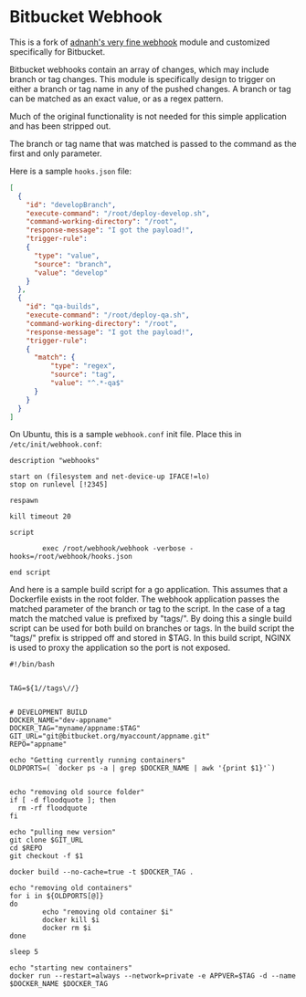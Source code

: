 
# Bitbucket Webhook
This is a fork of [adnanh's very fine webhook](https://github.com/adnanh/webhook/) module and customized specifically for Bitbucket.  

Bitbucket webhooks contain an array of changes, which may include  branch or tag changes.  This module is specifically design to trigger on either a branch or tag name in any of the pushed changes.   A branch or tag can be matched as an exact value, or as a regex pattern.

Much of the original functionality is not needed for this simple application and has been stripped out.

The branch or tag name that was matched is passed to the command as the first and only parameter.

Here is a sample `hooks.json` file:
```json
[
  {
    "id": "developBranch",
    "execute-command": "/root/deploy-develop.sh",
    "command-working-directory": "/root",
    "response-message": "I got the payload!",
    "trigger-rule":
    {
      "type": "value",
      "source": "branch",
      "value": "develop"
    }
  },
  {
    "id": "qa-builds",
    "execute-command": "/root/deploy-qa.sh",
    "command-working-directory": "/root",
    "response-message": "I got the payload!",
    "trigger-rule":
    {
      "match": {
          "type": "regex",
          "source": "tag",
          "value": "^.*-qa$"
      }
    }
  }
]
```


On Ubuntu, this is a sample `webhook.conf` init file.  Place this in `/etc/init/webhook.conf`:
```
description "webhooks"

start on (filesystem and net-device-up IFACE!=lo)
stop on runlevel [!2345]

respawn

kill timeout 20

script

        exec /root/webhook/webhook -verbose -hooks=/root/webhook/hooks.json

end script
```


And here is a sample build script for a go application.  This assumes that a Dockerfile exists in the root folder.  The webhook application passes the matched parameter of the branch or tag to the script.  In the case of a tag match the matched value is prefixed by "tags/".  By doing this a single build script can be used for both build on branches or tags.  In the build script the "tags/" prefix is stripped off and stored in $TAG.  In this build script, NGINX is used to proxy the application so the port is not exposed.
```
#!/bin/bash


TAG=${1//tags\//} 


# DEVELOPMENT BUILD
DOCKER_NAME="dev-appname"
DOCKER_TAG="myname/appname:$TAG"
GIT_URL="git@bitbucket.org/myaccount/appname.git"
REPO="appname"

echo "Getting currently running containers"
OLDPORTS=( `docker ps -a | grep $DOCKER_NAME | awk '{print $1}'`)


echo "removing old source folder"
if [ -d floodquote ]; then
  rm -rf floodquote
fi

echo "pulling new version"
git clone $GIT_URL
cd $REPO
git checkout -f $1

docker build --no-cache=true -t $DOCKER_TAG .

echo "removing old containers"
for i in ${OLDPORTS[@]}
do
        echo "removing old container $i"
        docker kill $i
        docker rm $i
done

sleep 5

echo "starting new containers"
docker run --restart=always --network=private -e APPVER=$TAG -d --name $DOCKER_NAME $DOCKER_TAG

```
